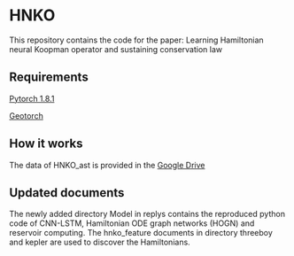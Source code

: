 # HNKO
This repository contains the code for the paper: Learning Hamiltonian neural Koopman operator and sustaining conservation law

## Requirements
[Pytorch 1.8.1](https://pytorch.org/get-started/locally/)

[Geotorch](https://github.com/lezcano/geotorch)


## How it works
The data of HNKO_ast is provided in the [Google Drive](https://drive.google.com/file/d/1_4_n5GAD2jS-SqP-enf8S-5cI781qTZu/view?usp=sharing)


## Updated documents
The newly added directory Model in replys contains the reproduced python code of CNN-LSTM, Hamiltonian ODE graph networks (HOGN) and reservoir computing.
The hnko_feature documents in directory threeboy and kepler are used to discover the Hamiltonians.
